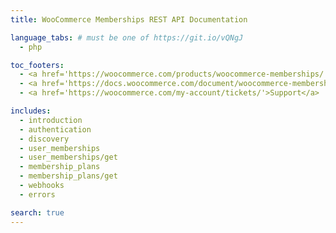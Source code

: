```yaml
---
title: WooCommerce Memberships REST API Documentation

language_tabs: # must be one of https://git.io/vQNgJ
  - php

toc_footers:
  - <a href='https://woocommerce.com/products/woocommerce-memberships/'>Get WooCommerce Memberships</a>
  - <a href='https://docs.woocommerce.com/document/woocommerce-memberships/'>Plugin Documentation</a>
  - <a href='https://woocommerce.com/my-account/tickets/'>Support</a>

includes:
  - introduction
  - authentication
  - discovery
  - user_memberships
  - user_memberships/get
  - membership_plans
  - membership_plans/get
  - webhooks
  - errors

search: true
---
```

